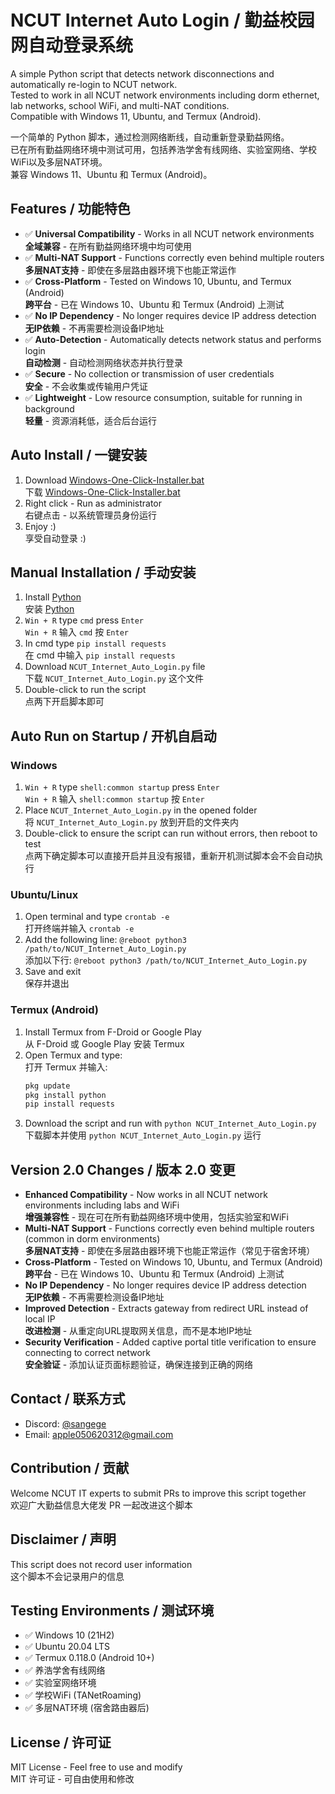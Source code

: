 # NCUT Internet Auto Login / 勤益校园网自动登录系统

A simple Python script that detects network disconnections and automatically re-login to NCUT network.  
Tested to work in all NCUT network environments including dorm ethernet, lab networks, school WiFi, and multi-NAT conditions.  
Compatible with Windows 11, Ubuntu, and Termux (Android).

一个简单的 Python 脚本，通过检测网络断线，自动重新登录勤益网络。  
已在所有勤益网络环境中测试可用，包括养浩学舍有线网络、实验室网络、学校WiFi以及多层NAT环境。  
兼容 Windows 11、Ubuntu 和 Termux (Android)。

## Features / 功能特色

- ✅ **Universal Compatibility** - Works in all NCUT network environments  
  **全域兼容** - 在所有勤益网络环境中均可使用
- ✅ **Multi-NAT Support** - Functions correctly even behind multiple routers  
  **多层NAT支持** - 即使在多层路由器环境下也能正常运作
- ✅ **Cross-Platform** - Tested on Windows 10, Ubuntu, and Termux (Android)  
  **跨平台** - 已在 Windows 10、Ubuntu 和 Termux (Android) 上测试
- ✅ **No IP Dependency** - No longer requires device IP address detection  
  **无IP依赖** - 不再需要检测设备IP地址
- ✅ **Auto-Detection** - Automatically detects network status and performs login  
  **自动检测** - 自动检测网络状态并执行登录
- ✅ **Secure** - No collection or transmission of user credentials  
  **安全** - 不会收集或传输用户凭证
- ✅ **Lightweight** - Low resource consumption, suitable for running in background  
  **轻量** - 资源消耗低，适合后台运行

## Auto Install / 一键安装

1. Download [Windows-One-Click-Installer.bat](https://raw.githubusercontent.com/AILIFE-4798/NCUT-Internet-Auto-Login/refs/heads/main/Windows-One-Click-Installer.bat)  
   下载 [Windows-One-Click-Installer.bat](https://raw.githubusercontent.com/AILIFE-4798/NCUT-Internet-Auto-Login/refs/heads/main/Windows-One-Click-Installer.bat)
2. Right click - Run as administrator  
   右键点击 - 以系统管理员身份运行
3. Enjoy :)  
   享受自动登录 :)

## Manual Installation / 手动安装

1. Install [Python](https://www.python.org/downloads/)  
   安装 [Python](https://www.python.org/downloads/)
2. `Win + R` type `cmd` press `Enter`  
   `Win + R` 输入 `cmd` 按 `Enter`
3. In cmd type `pip install requests`  
   在 cmd 中输入 `pip install requests`
4. Download `NCUT_Internet_Auto_Login.py` file  
   下载 `NCUT_Internet_Auto_Login.py` 这个文件
5. Double-click to run the script  
   点两下开启脚本即可

## Auto Run on Startup / 开机自启动

### Windows

1. `Win + R` type `shell:common startup` press `Enter`  
   `Win + R` 输入 `shell:common startup` 按 `Enter`
2. Place `NCUT_Internet_Auto_Login.py` in the opened folder  
   将 `NCUT_Internet_Auto_Login.py` 放到开启的文件夹内
3. Double-click to ensure the script can run without errors, then reboot to test  
   点两下确定脚本可以直接开启并且没有报错，重新开机测试脚本会不会自动执行

### Ubuntu/Linux

1. Open terminal and type `crontab -e`  
   打开终端并输入 `crontab -e`
2. Add the following line: `@reboot python3 /path/to/NCUT_Internet_Auto_Login.py`  
   添加以下行: `@reboot python3 /path/to/NCUT_Internet_Auto_Login.py`
3. Save and exit  
   保存并退出

### Termux (Android)

1. Install Termux from F-Droid or Google Play  
   从 F-Droid 或 Google Play 安装 Termux
2. Open Termux and type:  
   打开 Termux 并输入:
   ```bash
   pkg update
   pkg install python
   pip install requests
   ```
3. Download the script and run with `python NCUT_Internet_Auto_Login.py`  
   下载脚本并使用 `python NCUT_Internet_Auto_Login.py` 运行

## Version 2.0 Changes / 版本 2.0 变更

- **Enhanced Compatibility** - Now works in all NCUT network environments including labs and WiFi  
  **增强兼容性** - 现在可在所有勤益网络环境中使用，包括实验室和WiFi
- **Multi-NAT Support** - Functions correctly even behind multiple routers (common in dorm environments)  
  **多层NAT支持** - 即使在多层路由器环境下也能正常运作（常见于宿舍环境）
- **Cross-Platform** - Tested on Windows 10, Ubuntu, and Termux (Android)  
  **跨平台** - 已在 Windows 10、Ubuntu 和 Termux (Android) 上测试
- **No IP Dependency** - No longer requires device IP address detection  
  **无IP依赖** - 不再需要检测设备IP地址
- **Improved Detection** - Extracts gateway from redirect URL instead of local IP  
  **改进检测** - 从重定向URL提取网关信息，而不是本地IP地址
- **Security Verification** - Added captive portal title verification to ensure connecting to correct network  
  **安全验证** - 添加认证页面标题验证，确保连接到正确的网络

## Contact / 联系方式

- Discord: [@sangege](https://discord.com/users/523114942434639873)
- Email: [apple050620312@gmail.com](mailto:apple050620312@gmail.com)

## Contribution / 贡献

Welcome NCUT IT experts to submit PRs to improve this script together  
欢迎广大勤益信息大佬发 PR 一起改进这个脚本

## Disclaimer / 声明

This script does not record user information  
这个脚本不会记录用户的信息

## Testing Environments / 测试环境

- ✅ Windows 10 (21H2)
- ✅ Ubuntu 20.04 LTS
- ✅ Termux 0.118.0 (Android 10+)
- ✅ 养浩学舍有线网络
- ✅ 实验室网络环境
- ✅ 学校WiFi (TANetRoaming)
- ✅ 多层NAT环境 (宿舍路由器后)

## License / 许可证

MIT License - Feel free to use and modify  
MIT 许可证 - 可自由使用和修改
